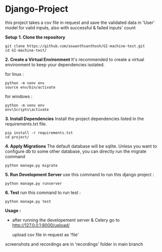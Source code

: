 # Django-Project

this project takes a csv file in request and save the validated data in 'User' model for valid inputs, also with successful & failed inputs' count

__Setup__
__1. Clone the repository__
   ```
   git clone https://github.com/aswanthsanthosh/GI-machine-test.git
   cd GI-machine-test/
   ```
__2. Create a Virtual Environment__
   It's recommended to create a virtual environment to keep your dependencies isolated.
   
for linux : 
   ```
   python -m venv env
   source env/bin/activate
   ```
for windows :
   ```
   python -m venv env
   env\Scripts\activate
   ```
__3. Install Dependencies__
   Install the project dependencies listed in the requirements.txt file.
   ```
   pip install -r requirements.txt
   cd project/
   ```
__4. Apply Migrations__
   The default database will be sqlite. Unless you want to configure db to some other database, you can directly run the migrate command
   ```
   python manage.py migrate
   ```
__5. Run Development Server__
   use this command to run this django project :
   ```
   python manage.py runserver
   ```
__6. Test__
   run this command to run test :
   ```
   python manage.py test
   ```
__Usage :__
- after running the developement server & Celery go to http://127.0.0.1:8000/upload/

  upload csv file in request as 'file'

screenshots and recordings are in 'recordings' folder in main branch
   
